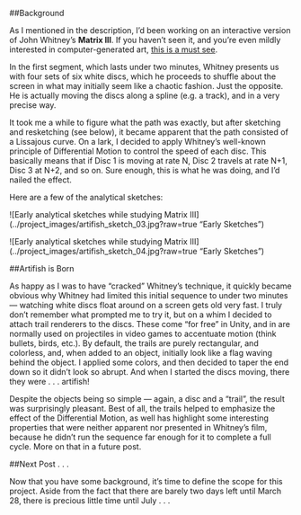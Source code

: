 ##Background

As I mentioned in the description, I’d been working on an interactive version of John Whitney’s **Matrix III**.  If you haven’t seen it, and you’re even mildly interested in computer-generated art, [this is a must see](http://youtu.be/ZrKgyY5aDvA).

In the first segment, which lasts under two minutes, Whitney presents us with four sets of six white discs, which he proceeds to shuffle about the screen in what may initially seem like a chaotic fashion.  Just the opposite.  He is actually moving the discs along a spline (e.g. a track), and in a very precise way.

It took me a while to figure what the path was exactly, but after sketching and resketching (see below), it became apparent that the path consisted of a Lissajous curve. On a lark, I decided to apply Whitney’s well-known principle of Differential Motion to control the speed of each disc.  This basically means that if Disc 1 is moving at rate N, Disc 2 travels at rate N+1, Disc 3 at N+2, and so on.  Sure enough, this is what he was doing, and I’d nailed the effect.

Here are a few of the analytical sketches:

![Early analytical sketches while studying Matrix III](../project_images/artifish_sketch_03.jpg?raw=true “Early Sketches”)

![Early analytical sketches while studying Matrix III](../project_images/artifish_sketch_04.jpg?raw=true “Early Sketches”)

##Artifish is Born

As happy as I was to have “cracked” Whitney’s technique, it quickly became obvious why Whitney had limited this initial sequence to under two minutes — watching white discs float around on a screen gets old very fast.  I truly don’t remember what prompted me to try it, but on a whim I decided to attach trail renderers to the discs.  These come “for free” in Unity, and in are normally used on projectiles in video games to accentuate motion (think bullets, birds, etc.).  By default, the trails are purely rectangular, and colorless, and, when added to an object, initially look like a flag waving behind the object.  I applied some colors, and then decided to taper the end down so it didn’t look so abrupt.  And when I started the discs moving, there they were . . . artifish!

Despite the objects being so simple — again, a disc and a “trail”, the result was surprisingly pleasant.  Best of all, the trails helped to emphasize the effect of the Differential Motion, as well has highlight some interesting properties that were neither apparent nor presented in Whitney’s film, because he didn’t run the sequence far enough for it to complete a full cycle.  More on that in a future post.

##Next Post . . .

Now that you have some background, it’s time to define the scope for this project.  Aside from the fact that there are barely two days left until March 28, there is precious little time until July . . . 